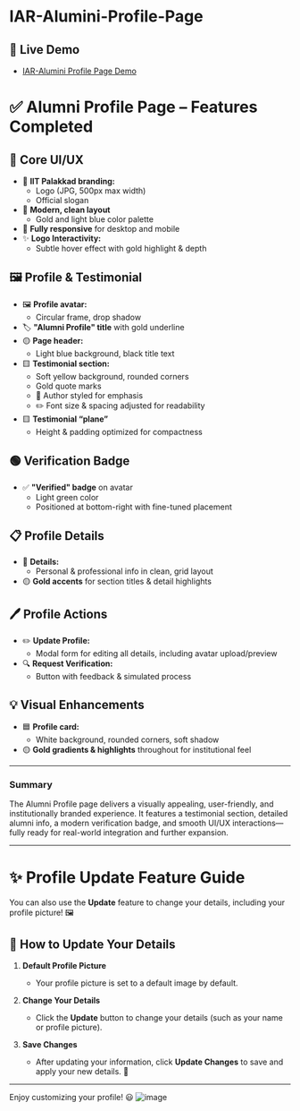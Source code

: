 # IAR-Alumini-Profile-Page
## 🚀 Live Demo
* [IAR-Alumini Profile Page Demo](https://kiran-8287.github.io/IAR-Alumini-Profile-Page/)


# ✅ Alumni Profile Page – Features Completed

## 🎨 Core UI/UX
- 🏫 **IIT Palakkad branding:**  
  - Logo (JPG, 500px max width)  
  - Official slogan  
- 🎨 **Modern, clean layout**  
  - Gold and light blue color palette  
- 📱 **Fully responsive** for desktop and mobile  
- ✨ **Logo Interactivity:**  
  - Subtle hover effect with gold highlight & depth

## 🖼️ Profile & Testimonial
- 🖼️ **Profile avatar:**  
  - Circular frame, drop shadow  
- 🏷️ **"Alumni Profile" title** with gold underline  
- 🟡 **Page header:**  
  - Light blue background, black title text  
- 🟨 **Testimonial section:**  
  - Soft yellow background, rounded corners  
  - Gold quote marks  
  - 👤 Author styled for emphasis  
  - ✏️ Font size & spacing adjusted for readability  
- 🟨 **Testimonial “plane”**  
  - Height & padding optimized for compactness

## 🟢 Verification Badge
- ✅ **"Verified" badge** on avatar  
  - Light green color  
  - Positioned at bottom-right with fine-tuned placement

## 📋 Profile Details
- 📄 **Details:**  
  - Personal & professional info in clean, grid layout  
- 🟡 **Gold accents** for section titles & detail highlights

## 🖊️ Profile Actions
- ✏️ **Update Profile:**  
  - Modal form for editing all details, including avatar upload/preview  
- 🔍 **Request Verification:**  
  - Button with feedback & simulated process

## 💡 Visual Enhancements
- 🟦 **Profile card:**  
  - White background, rounded corners, soft shadow  
- 🟡 **Gold gradients & highlights** throughout for institutional feel

---

### **Summary**
The Alumni Profile page delivers a visually appealing, user-friendly, and institutionally branded experience. It features a testimonial section, detailed alumni info, a modern verification badge, and smooth UI/UX interactions—fully ready for real-world integration and further expansion.

---
# ✨ Profile Update Feature Guide

You can also use the **Update** feature to change your details, including your profile picture! 🖼️

## 🚀 How to Update Your Details

1. **Default Profile Picture**  
   - Your profile picture is set to a default image by default.

2. **Change Your Details**  
   - Click the **Update** button to change your details (such as your name or profile picture).

3. **Save Changes**  
   - After updating your information, click **Update Changes** to save and apply your new details. 💾

---

Enjoy customizing your profile! 😃
![image](https://github.com/user-attachments/assets/cbdf580f-9613-45c7-a8ad-31dddcefd3e1)

